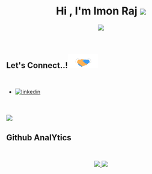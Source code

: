 
<h1 align="center"><b>Hi , I'm Imon Raj </b><img src="https://media.giphy.com/media/hvRJCLFzcasrR4ia7z/giphy.gif" width="35"></h1>

<p align="center">
  <a href="https://github.com/DenverCoder1/readme-typing-svg"><img src="https://readme-typing-svg.herokuapp.com?font=Time+New+Roman&color=cyan&size=25&center=true&vCenter=true&width=600&height=100&lines=Welcome+To+My+GitHub..&hearts;++;Self-taught+Full-Stack+Developer,;Computer+Science+at+Jadavpur+University,;Active+Learner,;Love+to+learn+new+stuffs..<3"></a>
</p>


<br>




## <b> Let's Connect..!</b><img src="https://github.com/0xAbdulKhalid/0xAbdulKhalid/raw/main/assets/mdImages/handshake.gif" width ="80">
<br>
<div align='left'>

<ul>

<li>
<a href="https://linkedin.com/in/imon-raj" target="_blank">
<img src="https://img.shields.io/badge/linkedin:  imonraj-%2300acee.svg?color=405DE6&style=for-the-badge&logo=linkedin&logoColor=white" alt=linkedin style="margin-bottom: 5px;"/>
</a>
</li>

<br>

	
</ul>
</div>

<br>
<img src="https://user-images.githubusercontent.com/73097560/115834477-dbab4500-a447-11eb-908a-139a6edaec5c.gif">
<br>

## <b>Github AnalYtics</b>

<br>
<p align="center">
<a href="https://github.com/imonraj27">
  <img height="180em" src="https://github-readme-stats-eight-theta.vercel.app/api?username=imonraj27&show_icons=true&theme=algolia&include_all_commits=true&count_private=true"/>
  <img height="180em" src="https://github-readme-stats-eight-theta.vercel.app/api/top-langs/?username=imonraj27&layout=compact&langs_count=8&theme=algolia"/>
</a>
</p>

